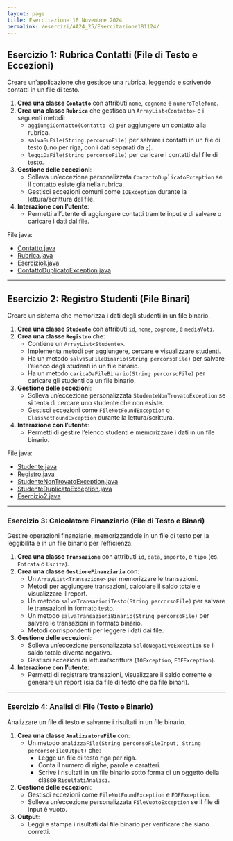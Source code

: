 ```yaml
---
layout: page
title: Esercitazione 18 Novembre 2024
permalink: /esercizi/AA24_25/Esercitazione181124/
---
```


## **Esercizio 1: Rubrica Contatti (File di Testo e Eccezioni)**

Creare un’applicazione che gestisce una rubrica, leggendo e scrivendo contatti in un file di testo.

1. **Crea una classe `Contatto`** con attributi `nome`, `cognome` e `numeroTelefono`.
2. **Crea una classe `Rubrica`** che gestisca un `ArrayList<Contatto>` e i seguenti metodi:
   - `aggiungiContatto(Contatto c)` per aggiungere un contatto alla rubrica.
   - `salvaSuFile(String percorsoFile)` per salvare i contatti in un file di testo (uno per riga, con i dati separati da `;`).
   - `leggiDaFile(String percorsoFile)` per caricare i contatti dal file di testo.
3. **Gestione delle eccezioni**:
   - Solleva un’eccezione personalizzata `ContattoDuplicatoException` se il contatto esiste già nella rubrica.
   - Gestisci eccezioni comuni come `IOException` durante la lettura/scrittura del file.
4. **Interazione con l’utente**:
   - Permetti all’utente di aggiungere contatti tramite input e di salvare o caricare i dati dal file.

File java:

- [Contatto.java](./Contatto.java)
- [Rubrica.java](./Rubrica.java)
- [Esercizio1.java](./Esercizio1.java)
- [ContattoDuplicatoException.java](./ContattoDuplicatoException.java)

---

## **Esercizio 2: Registro Studenti (File Binari)**

Creare un sistema che memorizza i dati degli studenti in un file binario.

1. **Crea una classe `Studente`** con attributi `id`, `nome`, `cognome`, e `mediaVoti`.
2. **Crea una classe `Registro`** che:
   - Contiene un `ArrayList<Studente>`.
   - Implementa metodi per aggiungere, cercare e visualizzare studenti.
   - Ha un metodo `salvaSuFileBinario(String percorsoFile)` per salvare l’elenco degli studenti in un file binario.
   - Ha un metodo `caricaDaFileBinario(String percorsoFile)` per caricare gli studenti da un file binario.
3. **Gestione delle eccezioni**:
   - Solleva un’eccezione personalizzata `StudenteNonTrovatoException` se si tenta di cercare uno studente che non esiste.
   - Gestisci eccezioni come `FileNotFoundException` o `ClassNotFoundException` durante la lettura/scrittura.
4. **Interazione con l’utente**:
   - Permetti di gestire l’elenco studenti e memorizzare i dati in un file binario.

File java:

- [Studente.java](./Studente.java)
- [Registro.java](./Registro.java)
- [StudenteNonTrovatoException.java](./StudenteNonTrovatoException.java)
- [StudenteDuplicatoException.java](./StudenteDuplicatoException.java)
- [Esercizio2.java](./Esercizio2.java)

---

### **Esercizio 3: Calcolatore Finanziario (File di Testo e Binari)**

Gestire operazioni finanziarie, memorizzandole in un file di testo per la leggibilità e in un file binario per l’efficienza.

1. **Crea una classe `Transazione`** con attributi `id`, `data`, `importo`, e `tipo` (es. `Entrata` o `Uscita`).
2. **Crea una classe `GestioneFinanziaria`** con:
   - Un `ArrayList<Transazione>` per memorizzare le transazioni.
   - Metodi per aggiungere transazioni, calcolare il saldo totale e visualizzare il report.
   - Un metodo `salvaTransazioniTesto(String percorsoFile)` per salvare le transazioni in formato testo.
   - Un metodo `salvaTransazioniBinario(String percorsoFile)` per salvare le transazioni in formato binario.
   - Metodi corrispondenti per leggere i dati dai file.
3. **Gestione delle eccezioni**:
   - Solleva un’eccezione personalizzata `SaldoNegativoException` se il saldo totale diventa negativo.
   - Gestisci eccezioni di lettura/scrittura (`IOException`, `EOFException`).
4. **Interazione con l’utente**:
   - Permetti di registrare transazioni, visualizzare il saldo corrente e generare un report (sia da file di testo che da file binari).

---

### **Esercizio 4: Analisi di File (Testo e Binario)**

Analizzare un file di testo e salvarne i risultati in un file binario.

1. **Crea una classe `AnalizzatoreFile`** con:
   - Un metodo `analizzaFile(String percorsoFileInput, String percorsoFileOutput)` che:
     - Legge un file di testo riga per riga.
     - Conta il numero di righe, parole e caratteri.
     - Scrive i risultati in un file binario sotto forma di un oggetto della classe `RisultatiAnalisi`.
2. **Gestione delle eccezioni**:
   - Gestisci eccezioni come `FileNotFoundException` e `EOFException`.
   - Solleva un’eccezione personalizzata `FileVuotoException` se il file di input è vuoto.
3. **Output**:
   - Leggi e stampa i risultati dal file binario per verificare che siano corretti.
